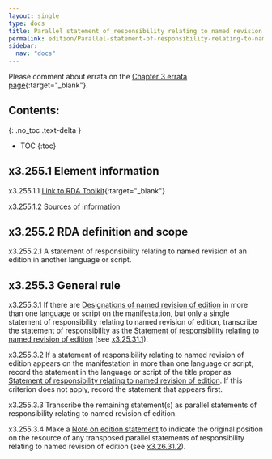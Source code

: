 ```yaml
---
layout: single
type: docs
title: Parallel statement of responsibility relating to named revision of edition 
permalink: edition/Parallel-statement-of-responsibility-relating-to-named-revision-of-edition/
sidebar:
  nav: "docs"
---
```


Please comment about errata on the [Chapter 3 errata page](https://docs.google.com/document/d/1DqZ9-Ti8K8sHmcmPWpP4tH-ENfIOKGhHwR9XuZ9HwOk/edit#heading=h.e3cu7wjqf8yf){:target="_blank"}.

## Contents:
{: .no_toc .text-delta }

- TOC
{:toc}

## x3.255.1 Element information

<a name="x3.255.1.1">x3.255.1.1</a> [Link to RDA Toolkit](https://beta.rdatoolkit.org/Content/Index?externalId=en-US_ala-967af630-96e5-379f-8c69-edb0b64906f5){:target="_blank"}

<a name="x3.255.1.2">x3.255.1.2</a> [Sources of information](/DCRMR/edition/)

## x3.255.2 RDA definition and scope

<a name="x3.255.2.1">x3.255.2.1</a> A statement of responsibility relating to named revision of an edition in another language or script.

## x3.255.3 General rule

<a name="x3.255.3.1">x3.255.3.1</a> If there are [Designations of named revision of edition](/DCRMR/edition/Designation-of-named-revision-of-edition/) in more than one language or script on the manifestation, but only a single statement of responsibility relating to named revision of edition, transcribe the statement of responsibility as the [Statement of responsibility relating to named revision of edition](/DCRMR/edition/Statement-of-responsibility-relating-to-named-revision-of-edition/) (see [x3.25.31.1](/DCRMR/edition/Statement-of-responsibility-relating-to-named-revision-of-edition/#x3.25.31.1)).

<a name="x3.255.3.2">x3.255.3.2</a> If a statement of responsibility relating to named revision of edition appears on the manifestation in more than one language or script, record the statement in the language or script of the title proper as [Statement of responsibility relating to named revision of edition](/DCRMR/edition/Statement-of-responsibility-relating-to-named-revision-of-edition/). If this criterion does not apply, record the statement that appears first. 

<a name="x3.255.3.3">x3.255.3.3</a> Transcribe the remaining statement(s) as parallel statements of responsibility relating to named revision of edition.

<a name="x3.255.3.4">x3.255.3.4</a> Make a [Note on edition statement](/DCRMR/edition/Note-on-edition-statement/) to indicate the original position on the resource of any transposed parallel statements of responsibility relating to named revision of edition (see [x3.26.31.2](/DCRMR/edition/Note-on-edition-statement/#x3.26.31.2)).
